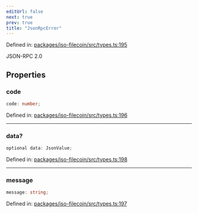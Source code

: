 ```yaml
---
editUrl: false
next: true
prev: true
title: "JsonRpcError"
---
```


Defined in: [packages/iso-filecoin/src/types.ts:195](https://github.com/hugomrdias/filecoin/blob/785c3411e0df74cabd3b2718e9d4a52c466ba914/packages/iso-filecoin/src/types.ts#L195)

JSON-RPC 2.0

## Properties

### code

```ts
code: number;
```

Defined in: [packages/iso-filecoin/src/types.ts:196](https://github.com/hugomrdias/filecoin/blob/785c3411e0df74cabd3b2718e9d4a52c466ba914/packages/iso-filecoin/src/types.ts#L196)

***

### data?

```ts
optional data: JsonValue;
```

Defined in: [packages/iso-filecoin/src/types.ts:198](https://github.com/hugomrdias/filecoin/blob/785c3411e0df74cabd3b2718e9d4a52c466ba914/packages/iso-filecoin/src/types.ts#L198)

***

### message

```ts
message: string;
```

Defined in: [packages/iso-filecoin/src/types.ts:197](https://github.com/hugomrdias/filecoin/blob/785c3411e0df74cabd3b2718e9d4a52c466ba914/packages/iso-filecoin/src/types.ts#L197)
